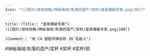 ```yaml
---
Icon: "![[图片/游戏攻略/神秘海域/失落的遗产/奖杯/皇家爆破专家.png|30]]"
---
```

```ad-common-bronze-trophy
title: (Title:: "皇家爆破专家")
![[图片/游戏攻略/神秘海域/失落的遗产/奖杯/皇家爆破专家.png|100]]

(Comment:: "用 C4 塑胶炸弹击败 20 名敌人")
```

#神秘海域/失落的遗产/奖杯 #奖杯 #奖杯/铜
